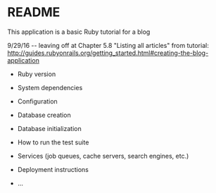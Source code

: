 # README
This application is a basic Ruby tutorial for a blog

9/29/16 -- leaving off at Chapter 5.8 "Listing all articles"
from tutorial:
http://guides.rubyonrails.org/getting_started.html#creating-the-blog-application



* Ruby version

* System dependencies

* Configuration

* Database creation

* Database initialization

* How to run the test suite

* Services (job queues, cache servers, search engines, etc.)

* Deployment instructions

* ...
